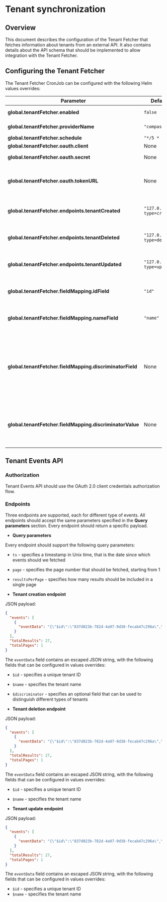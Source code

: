 # Tenant synchronization

## Overview

This document describes the configuration of the Tenant Fetcher that fetches information about tenants from an external API.
It also contains details about the API schema that should be implemented to allow integration with the Tenant Fetcher.

## Configuring the Tenant Fetcher

The Tenant Fetcher CronJob can be configured with the following Helm values overrides:

| Parameter | Default value | Description |
|-----------|-------------|---------------|
| **global.tenantFetcher.enabled** | `false` | Tenant Fetcher CronJob |
| **global.tenantFetcher.providerName** | `"compass"` | Name of the tenants provider |
| **global.tenantFetcher.schedule** | `"*/5 * * * *"` | CronJob schedule |
| **global.tenantFetcher.oauth.client** | None | OAuth 2.0 client ID |
| **global.tenantFetcher.oauth.secret** | None | OAuth 2.0 client secret |
| **global.tenantFetcher.oauth.tokenURL** | None | Endpoint for fetching the OAuth 2.0 access token to the Tenant Events API |
| **global.tenantFetcher.endpoints.tenantCreated** | `"127.0.0.1/events?type=created"` | Tenant Events API endpoint for fetching created tenants |
| **global.tenantFetcher.endpoints.tenantDeleted** | `"127.0.0.1/events?type=deleted"` | Tenant Events API endpoint for fetching deleted tenants |
| **global.tenantFetcher.endpoints.tenantUpdated** | `"127.0.0.1/events?type=updated"` | Tenant Events API endpoint for fetching updated tenants |
| **global.tenantFetcher.fieldMapping.idField** | `"id"` | Name of the field in the event data payload containing the tenant name |
| **global.tenantFetcher.fieldMapping.nameField** | `"name"` | Name of the field in the event data payload containing the tenant ID |
| **global.tenantFetcher.fieldMapping.discriminatorField** | None | Optional name of the field in the event data payload used to filter created tenants. If provided, only events containing this field with the value specified in **discriminatorValue** will be used. |
| **global.tenantFetcher.fieldMapping.discriminatorValue** | None | Optional value of the discriminator field used to filter created tenants. It is used only if **discriminatorField** is provided. |

## Tenant Events API

### Authorization
Tenant Events API should use the OAuth 2.0 client credentials authorization flow.

### Endpoints

Three endpoints are supported, each for different type of events.
All endpoints should accept the same parameters specified in the **Query parameters** section.
Every endpoint should return a specific payload. 

- **Query parameters**

Every endpoint should support the following query parameters:
- `ts` - specifies a timestamp in Unix time, that is the date since which events should we fetched
- `page` - specifies the page number that should be fetched, starting from 1
- `resultsPerPage` - specifies how many results should be included in a single page

- **Tenant creation endpoint**

JSON payload:
```json
{
  "events": [
    {
      "eventData": "{\"$id\":\"837d023b-782d-4a97-9d38-fecab47c296a\",\"$name\":\"Tenant 1\",\"$discriminator\":\"default\"}"
    }
  ],
  "totalResults": 27, 
  "totalPages": 1
}
```

The `eventData` field contains an escaped JSON string, with the following fields that can be configured in values overrides:
- `$id` - specifies a unique tenant ID
- `$name` - specifies the tenant name
- `$discriminator` - specifies an optional field that can be used to distinguish different types of tenants

- **Tenant deletion endpoint**

JSON payload:
```json
{
  "events": [
    {
      "eventData": "{\"$id\":\"837d023b-782d-4a97-9d38-fecab47c296a\",\"$name\":\"Tenant 1\"}"
    }
  ],
  "totalResults": 27, 
  "totalPages": 1
}
```

The `eventData` field contains an escaped JSON string, with the following fields that can be configured in values overrides:
- `$id` - specifies a unique tenant ID
- `$name` - specifies the tenant name

- **Tenant update endpoint**

JSON payload:
```json
{
  "events": [
    {
      "eventData": "{\"$id\":\"837d023b-782d-4a97-9d38-fecab47c296a\",\"$name\":\"Tenant 1\"}"
    }
  ],
  "totalResults": 27, 
  "totalPages": 1
}
```

The `eventData` field contains an escaped JSON string, with the following fields that can be configured in values overrides:
- `$id` - specifies a unique tenant ID
- `$name` - specifies the tenant name
